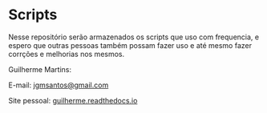 # Scripts

Nesse repositório serão armazenados os scripts que uso com frequencia, e espero que outras pessoas também possam fazer uso e até mesmo fazer corrções e melhorias nos mesmos.

Guilherme Martins:

E-mail: jgmsantos@gmail.com

Site pessoal: [guilherme.readthedocs.io](guilherme.readthedocs.io)
